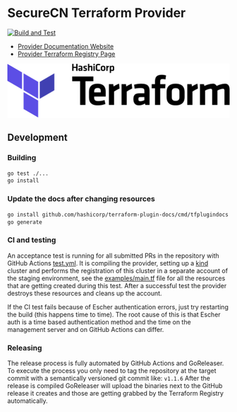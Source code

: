 # SecureCN Terraform Provider

[![Build and Test](https://github.com/Portshift/terraform-provider-securecn/actions/workflows/test.yml/badge.svg)](https://github.com/Portshift/terraform-provider-securecn/actions/workflows/test.yml)

- [Provider Documentation Website](https://securecn.readme.io/docs/terraform-provider)
- [Provider Terraform Registry Page](https://registry.terraform.io/providers/Portshift/securecn/latest)

<img src="https://raw.githubusercontent.com/hashicorp/terraform-website/master/public/img/logo-hashicorp.svg" width="600px">

## Development

### Building

```bash
go test ./...
go install
```

### Update the docs after changing resources

```bash
go install github.com/hashicorp/terraform-plugin-docs/cmd/tfplugindocs
go generate
```

### CI and testing

An acceptance test is running for all submitted PRs in the repository with GitHub Actions [test.yml](.github/workflows/test.yml).
It is compiling the provider, setting up a [kind](https://kind.sigs.k8s.io/) cluster
and performs the registration of this cluster in a separate account of the staging environment,
see the [examples/main.tf](https://github.com/Portshift/terraform-provider-securecn/blob/main/examples/main.tf) file for all the resources that are getting created during this test. After a successful test the provider destroys these resources and cleans up the account.

If the CI test fails because of Escher authentication errors, just try restarting the build (this happens time to time). The root cause of this is that Escher auth is a time based authentication method and the time on the management server and on GitHub Actions can differ.

### Releasing

The release process is fully automated by GitHub Actions and GoReleaser. To execute the process
you only need to tag the repository at the target commit with a semantically versioned git commit like: `v1.1.6`
After the release is compiled GoReleaser will upload the binaries next to the GitHub release it creates
and those are getting grabbed by the Terraform Registry automatically.
